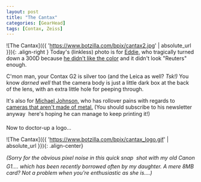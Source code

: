 ```yaml
---
layout: post
title: "The Cantax"
categories: [GearHead]
tags: [Contax, Zeiss]
---
```


![The Cantax]({{ 'https://www.botzilla.com/bpix/cantax2.jpg' | absolute_url }}){: .align-right }
Today's (linkless) photo is for <a href="http://www.walkeast.com/">Eddie,</a> who tragically turned down a 300D because <a href="http://www.walkeast.com/diary.php?did=35">he didn't like the color</a> and it didn't look "Reuters" enough.

C'mon man, your Contax G2 is silver too (and the Leica as well? <i>Tsk!)</i> You know <i>darned well</i> that the camera body is just a little dark box at the back of the lens, with an extra little hole for peeping through.

It's also for <a href="http://www.37thframe.com/" rel="colleague">Michael Johnson,</a> who has rollover pains with regards to <a href="http://www.luminous-landscape.com/columns/sm-04-02-01.shtml">cameras that aren't made of metal.</a> (You should subscribe to his newsletter anyway &#151; here's hoping he can manage to keep printing it!)

Now to doctor-up a logo...

![The Cantax]({{ 'https://www.botzilla.com/bpix/cantax_logo.gif' | absolute_url }}){: .align-center}

<i>(Sorry for the obvious pixel noise in this quick snap &#151; shot with my old Canon G1.... which has been recently borrowed often by my daughter. A mere 8MB card? Not a problem when you're enthusiastic as she is....)</i>

